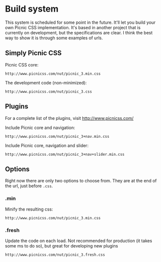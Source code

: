 # Build system

This system is scheduled for some point in the future. It'll let you build your own Picnic CSS implementation. It's based in another project that is currently on development, but the specifications are clear. I think the best way to show it is through some examples of urls.



## Simply Picnic CSS

Picnic CSS core:

    http://www.picnicss.com/nut/picnic_3.min.css

The development code (non-minimized):

    http://www.picnicss.com/nut/picnic_3.css



## Plugins

For a complete list of the plugins, visit http://www.picnicss.com/

Include Picnic core and navigation:

    http://www.picnicss.com/nut/picnic_3+nav.min.css

Include Picnic core, navigation and slider:

    http://www.picnicss.com/nut/picnic_3+nav+slider.min.css



## Options

Right now there are only two options to choose from. They are at the end of the url, just before `.css`.

### .min

Minify the resulting css:

    http://www.picnicss.com/nut/picnic_3.min.css

### .fresh

Update the code on each load. Not recommended for production (it takes some ms to do so), but great for developing new plugins

    http://www.picnicss.com/nut/picnic_3.fresh.css